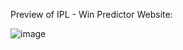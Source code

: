 Preview of IPL - Win Predictor Website: 

![image](https://github.com/Niraj-Senpai/IPL-Predictor/assets/86838491/b1dfb2af-2bcc-4be0-a0cc-831d1ab7db69)
